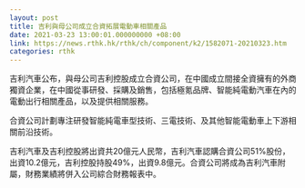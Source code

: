 ```yaml
---
layout: post
title: 吉利與母公司成立合資拓展電動車相關產品
date: 2021-03-23 13:00:01.000000000 +08:00
link: https://news.rthk.hk/rthk/ch/component/k2/1582071-20210323.htm
categories: rthk
---
```


吉利汽車公布，與母公司吉利控股成立合資公司，在中國成立間接全資擁有的外商獨資企業，在中國從事研發、採購及銷售，包括極氪品牌、智能純電動汽車在內的電動出行相關產品，以及提供相關服務。

合資公司計劃專注研發智能純電車型技術、三電技術、及其他智能電動車上下游相關前沿技術。

吉利汽車及吉利控股將出資共20億元人民幣，吉利汽車認購合資公司51%股份，出資10.2億元，吉利控股持股49%，出資9.8億元。合資公司將成為吉利汽車附屬，財務業績將併入公司綜合財務報表中。
